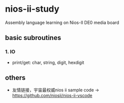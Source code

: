 # nios-ii-study
Assembly language learning on Nios-II DE0 media board
## basic subroutines
### 1. IO
- print/get: char, string, digit, hexdigit
## others
- 友情链接，宇宙最权威nios ii sample code -> https://github.com/niosii/nios-ii-vscode
